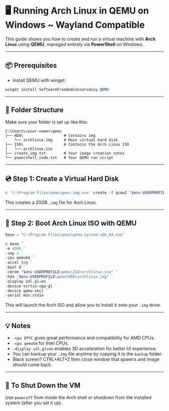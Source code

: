 # 🖥️ Running Arch Linux in QEMU on Windows ~ Wayland Compatible

This guide shows you how to create and run a virtual machine with **Arch Linux** using **QEMU**, managed entirely via **PowerShell** on Windows.

---

## 📦 Prerequisites

- Install QEMU with winget:

```powershell
winget install SoftwareFreedomConservancy.QEMU
```

---

## 📁 Folder Structure

Make sure your folder is set up like this:

```
C:\Users\<your-name>\qemu
├── HDA\                  # Contains img
    └── archlinux.img     # Main virtual hard disk
├── ISO\                  # Contains the Arch Linux ISO
│   └── archlinux.iso
├── create_img.txt        # Your image creation notes
└── powershell_code.txt   # Your QEMU run script
```

---

## 💿 Step 1: Create a Virtual Hard Disk

```powershell
& 'C:\Program Files\qemu\qemu-img.exe' create -f qcow2 "$env:USERPROFILE\qemu\HDA\archlinux.img" 20G
```

This creates a 20GB `.img` file for Arch Linux.

---

## 🚀 Step 2: Boot Arch Linux ISO with QEMU

```powershell
$exe = "C:\Program Files\qemu\qemu-system-x86_64.exe"

& $exe `
-m 4096 `
-smp 4 `
-cpu qemu64 `
-accel tcg `
-boot d `
-cdrom "$env:USERPROFILE\qemu\ISO\archlinux.iso" `
-hda "$env:USERPROFILE\qemu\HDA\archlinux.img" `
-display sdl,gl=on `
-device virtio-vga-gl `
-device qemu-xhci `
-serial mon:stdio
```

This will launch the Arch ISO and allow you to install it onto your `.img` drive.

---

## 💡 Notes

- `-cpu EPYC` gives great performance and compatibility for AMD CPUs.
- `-cpu qemu64` for Intel CPUs.
- `-display sdl,gl=on` enables 3D acceleration for better UI experience.
- You can backup your `.img` file anytime by copying it to the `backup` folder.
- Black screen? CTRL+ALT+2 then close window that spawns and image should come back.

---

## 🧼 To Shut Down the VM

Use `poweroff` from inside the Arch shell or shutdown from the installed system (after you set it up).

